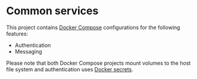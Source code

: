 # Common services
This project contains [Docker Compose](https://docs.docker.com/compose/) configurations for the following features:

 * Authentication
 * Messaging
   
Please note that both Docker Compose projects mount volumes to the host file system and authentication uses [Docker secrets](https://docs.docker.com/compose/use-secrets/).
